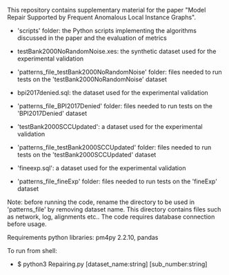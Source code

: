 This repository contains supplementary material for the paper "Model Repair Supported by Frequent Anomalous Local Instance Graphs".

* 'scripts' folder: the Python scripts implementing the algorithms discussed in the paper and the evaluation of metrics
* testBank2000NoRandomNoise.xes: the synthetic dataset used for the experimental validation
* 'patterns_file_testBank2000NoRandomNoise' folder: files needed to run tests on the 'testBank2000NoRandomNoise' dataset

* bpi2017denied.sql: the dataset used for the experimental validation
* 'patterns_file_BPI2017Denied' folder: files needed to run tests on the 'BPI2017Denied' dataset

* 'testBank2000SCCUpdated': a dataset used for the experimental validation
* 'patterns_file_testBank2000SCCUpdated' folder: files needed to run tests on the 'testBank2000SCCUpdated' dataset

* 'fineexp.sql': a dataset used for the experimental validation
* 'patterns_file_fineExp' folder: files needed to run tests on the 'fineExp' dataset


Note: before running the code, rename the directory to be used in 'patterns_file' by removing dataset name. 
      This directory contains files such as network, log, alignments etc..
      The code requires database connection before usage.

Requirements python libraries: pm4py 2.2.10, pandas 

To run from shell:
* $ python3 Repairing.py [dataset_name:string] [sub_number:string]

